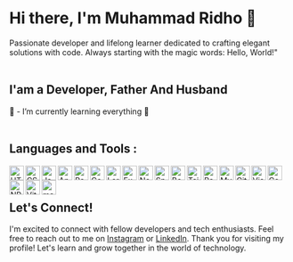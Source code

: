 # Hi there, I'm Muhammad Ridho  👋

Passionate developer and lifelong learner dedicated to crafting elegant solutions with code. Always starting with the magic words: Hello, World!"
<br />
<br />

## I'am a Developer, Father And Husband

🌱 - I’m currently learning everything 🤣
<br />
<br />

## Languages and Tools :

<img align="left" alt="HTML5" width="26px" src="https://cdn.jsdelivr.net/gh/devicons/devicon/icons/html5/html5-original.svg" />
<img align="left" alt="CSS3" width="26px" src="https://cdn.jsdelivr.net/gh/devicons/devicon/icons/css3/css3-original.svg" />
<img align="left" alt="JavaScript" width="26px" src="https://cdn.jsdelivr.net/gh/devicons/devicon/icons/javascript/javascript-original.svg" />
<img  align="left" alt="Angular" width="26px" src="https://cdn.jsdelivr.net/gh/devicons/devicon@latest/icons/angular/angular-original.svg" />
<img align="left" alt="React" width="26px" src="https://cdn.jsdelivr.net/gh/devicons/devicon/icons/react/react-original.svg">
<img align="left" alt="CodeIgniter" width="26px" src="https://cdn.jsdelivr.net/gh/devicons/devicon@latest/icons/codeigniter/codeigniter-plain-wordmark.svg" />
<img align="left" alt="Laravel" width="26px" src="https://cdn.jsdelivr.net/gh/devicons/devicon@latest/icons/laravel/laravel-original.svg" />
<img align="left" alt="ExpressJs" width="26px" src="https://cdn.jsdelivr.net/gh/devicons/devicon@latest/icons/express/express-original.svg" />
<img align="left" alt="NextJs" width="26px" src="https://cdn.jsdelivr.net/gh/devicons/devicon@latest/icons/nextjs/nextjs-original.svg" />          
<img align="left" alt="Spring" width="26px" src="https://cdn.jsdelivr.net/gh/devicons/devicon@latest/icons/spring/spring-original.svg" />
<img align="left" alt="Bootstrap" width="26px" src="https://cdn.jsdelivr.net/gh/devicons/devicon@latest/icons/bootstrap/bootstrap-original.svg"/>
<img align="left" alt="Tailwind" width="26px"  src="https://cdn.jsdelivr.net/gh/devicons/devicon@latest/icons/tailwindcss/tailwindcss-original.svg" />
<img align="left" alt="Postgres" width="26px" src="https://cdn.jsdelivr.net/gh/devicons/devicon@latest/icons/postgresql/postgresql-original.svg" />          
<img align="left" alt="MySQL" width="26px" src="https://cdn.jsdelivr.net/gh/devicons/devicon/icons/mysql/mysql-original.svg" />
<img align="left" alt="Git" width="26px" src="https://cdn.jsdelivr.net/gh/devicons/devicon/icons/git/git-original.svg" />
<img align="left" alt="Visual Studio Code" width="26px" src="https://cdn.jsdelivr.net/gh/devicons/devicon/icons/vscode/vscode-original.svg" />
<img align="left" alt="Composer" width="26px" src="https://cdn.jsdelivr.net/gh/devicons/devicon@latest/icons/composer/composer-original.svg" />
<img align="left" alt="NPM" width="26px" src="https://cdn.jsdelivr.net/gh/devicons/devicon@latest/icons/npm/npm-original.svg" />
<img align="left" alt="ViteJs" width="26px" src="https://cdn.jsdelivr.net/gh/devicons/devicon@latest/icons/vitejs/vitejs-original.svg" />  
<img align="left" alt="maven" width="26px" src="https://cdn.jsdelivr.net/gh/devicons/devicon@latest/icons/maven/maven-original.svg" />

<br />
<br />

## Let's Connect!

I'm excited to connect with fellow developers and tech enthusiasts. Feel free to reach out to me on [Instagram](https://www.instagram.com/rye_dho_rambu) or [LinkedIn](https://www.linkedin.com/in/muhammad-ridho-443623168).
Thank you for visiting my profile! Let's learn and grow together in the world of technology.
